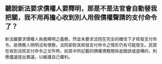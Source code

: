 ## 聽說新法要求債權人要釋明，那是不是法官會自動替我把關，我不用再擔心收到別人用假債權聲請的支付命令了？

新法雖要求債權人負擔釋明之義務，然並未要求法院在完全的確信下才核發支付命令。故債務人明明沒有債務，法院卻對其核發支付命令之情形仍有可能發生。民眾在收到法院支付命令之文件時，如其中所記載的債權債務關係是錯誤或虛構的，則應儘速提出異議，以維護自己權利。
